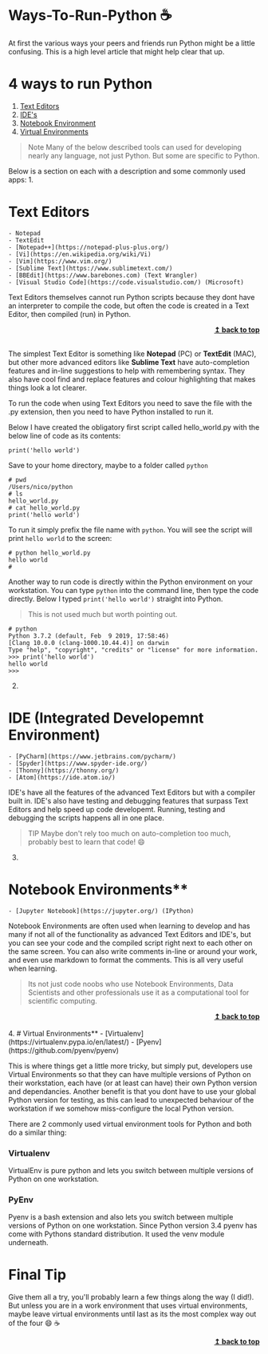 # Ways-To-Run-Python :coffee:
At first the various ways your peers and friends run Python might be a little confusing.  This is a high level article that might help clear that up.

# 4 ways to run Python

1. [Text Editors](https://github.com/NetDevNotes/Ways-To-Run-Python/blob/master/README.md#text-editors)
2. [IDE's](https://github.com/NetDevNotes/Ways-To-Run-Python/blob/master/README.md#ide-integrated-developemnt-environment)
3. [Notebook Environment](https://github.com/NetDevNotes/Ways-To-Run-Python/blob/master/README.md#notebook-environments)
4. [Virtual Environments](https://github.com/NetDevNotes/Ways-To-Run-Python/blob/master/README.md#virtual-environments)

> Note Many of the below described tools can used for developing nearly any language, not just Python. But some are specific to Python.

Below is a section on each with a description and some commonly used apps:
1.
# Text Editors
    - Notepad
    - TextEdit
    - [Notepad++](https://notepad-plus-plus.org/)
    - [Vi](https://en.wikipedia.org/wiki/Vi)
    - [Vim](https://www.vim.org/)
    - [Sublime Text](https://www.sublimetext.com/)
    - [BBEdit](https://www.barebones.com) (Text Wrangler)
    - [Visual Studio Code](https://code.visualstudio.com/) (Microsoft)

Text Editors themselves cannot run Python scripts because they dont have an interpreter to compile the code, but often the code is created in a Text Editor, then compiled (run) in Python.  
<div align="right">
    <b><a href="#top">↥ back to top</a></b>
</div>
<br/>

The simplest Text Editor is something like **Notepad** (PC) or **TextEdit** (MAC), but other more advanced editors like **Sublime Text** have auto-completion features and in-line suggestions to help with remembering syntax. They also have cool find and replace features and colour highlighting that makes things look a lot clearer.

To run the code when using Text Editors you need to save the file with the .py extension, then you need to have Python installed to run it.

Below I have created the obligatory first script called hello_world.py with the below line of code as its contents:
```
print('hello world')
```
Save to your home directory, maybe to a folder called `python`
```
# pwd
/Users/nico/python
# ls
hello_world.py
# cat hello_world.py
print('hello world')
```
To run it simply prefix the file name with `python`.  You will see the script will print `hello world` to the screen:
```
# python hello_world.py
hello world
#
```
Another way to run code is directly within the Python environment on your workstation.  You can type `python` into the command line, then type the code directly. Below I typed `print('hello world')` straight into Python.  

> This is not used much but worth pointing out.
```
# python
Python 3.7.2 (default, Feb  9 2019, 17:58:46)
[Clang 10.0.0 (clang-1000.10.44.4)] on darwin
Type "help", "copyright", "credits" or "license" for more information.
>>> print('hello world')
hello world
>>>
```  
2. 
# IDE (Integrated Developemnt Environment)
    - [PyCharm](https://www.jetbrains.com/pycharm/)
    - [Spyder](https://www.spyder-ide.org/)
    - [Thonny](https://thonny.org/)
    - [Atom](https://ide.atom.io/)

IDE's have all the features of the advanced Text Editors but with a compiler built in.  IDE's also have testing and debugging features that surpass Text Editors and help speed up code developemt.  Running, testing and debugging the scripts happens all in one place. 

> TIP Maybe don't rely too much on auto-completion too much, probably best to learn that code! :smile:
3. 
# Notebook Environments**
    - [Jupyter Notebook](https://jupyter.org/) (IPython)

Notebook Environments are often used when learning to develop and has many if not all of the functionality as advanced Text Editors and IDE's, but you can see your code and the compiled script right next to each other on the same screen.  You can also write comments in-line or around your work, and even use markdown to format the comments.  This is all very useful when learning.

> Its not just code noobs who use Notebook Environments, Data Scientists and other professionals use it as a computational tool for scientific computing.
<div align="right">
    <b><a href="#top">↥ back to top</a></b>
</div>
<br/>
4. 
# Virtual Environments**
    - [Virtualenv](https://virtualenv.pypa.io/en/latest/)
    - [Pyenv](https://github.com/pyenv/pyenv)

This is where things get a little more tricky, but simply put, developers use Virtual Environments so that they can have multiple versions of Python on their workstation, each have (or at least can have) their own Python version and dependancies.  Another benefit is that you dont have to use your global Python version for testing, as this can lead to unexpected behaviour of the workstation if we somehow miss-configure the local Python version.

There are 2 commonly used virtual environment tools for Python and both do a similar thing:

### Virtualenv
VirtualEnv is pure python and lets you switch between multiple versions of Python on one workstation.

### PyEnv
Pyenv is a bash extension and also lets you switch between multiple versions of Python on one workstation. Since Python version 3.4 pyenv has come with Pythons standard distribution.  It used the venv module underneath. 

# Final Tip

Give them all a try, you'll probably learn a few things along the way (I did!).  But unless you are in a work environment that uses virtual environments, maybe leave virtual environments until last as its the most complex way out of the four :smile: :coffee:
<div align="right">
    <b><a href="#top">↥ back to top</a></b>
</div>
<br/>
